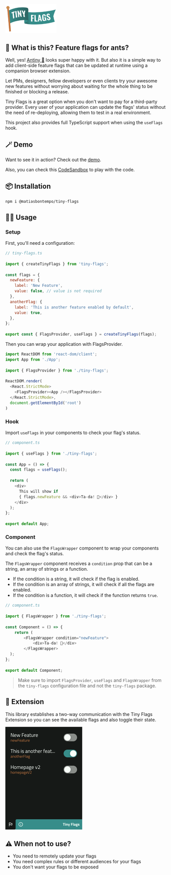 <img src="./assets/tiny-flags.png" alt="Tiny Flags" width="160"/>

## 🚩 What is this? Feature flags for ants?

Well, yes! [Antiny 🐜](./assets/antiny.png) looks super happy with it. But also it is a simple way to add client-side feature flags that can be updated at runtime using a companion browser extension.

Let PMs, designers, fellow developers or even clients try your awesome new features without worrying about waiting for the whole thing to be finished or blocking a release.

Tiny Flags is a great option when you don't want to pay for a third-party provider. Every user of your application can update the flags' status without the need of re-deploying, allowing them to test in a real environment.

This project also provides full TypeScript support when using the `useFlags` hook.

## 🪄 Demo

Want to see it in action? Check out the [demo](https://wm3il4.csb.app/).

Also, you can check this [CodeSandbox](https://codesandbox.io/s/tiny-flags-demo-wm3il4) to play with the code.

## 📦 Installation

```sh
npm i @matiasbontempo/tiny-flags
```

## 🧑‍💻 Usage

### Setup

First, you'll need a configuration:

```js
// tiny-flags.ts

import { createTinyFlags } from 'tiny-flags';

const flags = {
  newFeature: {
    label: 'New Feature',
    value: false, // value is not required
  },
  anotherFlag: {
    label: 'This is another feature enabled by default',
    value: true,
  },
};

export const { FlagsProvider, useFlags } = createTinyFlags(flags);
```

Then you can wrap your application with FlagsProvider.

```js
import ReactDOM from 'react-dom/client';
import App from './App';

import { FlagsProvider } from './tiny-flags';

ReactDOM.render(
  <React.StrictMode>
    <FlagsProvider><App /></FlagsProvider>
  </React.StrictMode>,
  document.getElementById('root')
)
```

### Hook

Import `useFlags` in your components to check your flag's status.

```js
// component.ts

import { useFlags } from './tiny-flags';

const App = () => {
  const flags = useFlags();

  return (
    <div>
      This will show if
      { flags.newFeature && <div>Ta-da! 🎉</div> }
    </div>
  );
};

export default App;
```

### Component

You can also use the `FlagsWrapper` component to wrap your components and check the flag's status.

The `FlagsWrapper` component receives a `condition` prop that can be a string, an array of strings or a function.
- If the condition is a string, it will check if the flag is enabled.
- If the condition is an array of strings, it will check if all the flags are enabled.
- If the condition is a function, it will check if the function returns `true`. 

```js
// component.ts

import { FlagsWrapper } from './tiny-flags';

const Component = () => {
    return (
        <FlagsWrapper condition="newFeature">
            <div>Ta-da! 🎉</div>
        </FlagsWrapper>
  );
};

export default Component;
```

> Make sure to import `FlagsProvider`, `useFlags` and `FlagsWrapper` from the `tiny-flags` configuration file and not the `tiny-flags` package. 

## 🧩 Extension

This library establishes a two-way communication with the Tiny Flags Extension so you can see the available flags and also toggle their state.

![Extension](/assets/extension-example.png)

## ⚠️ When not to use?
- You need to remotely update your flags
- You need complex rules or different audiences for your flags
- You don't want your flags to be exposed
